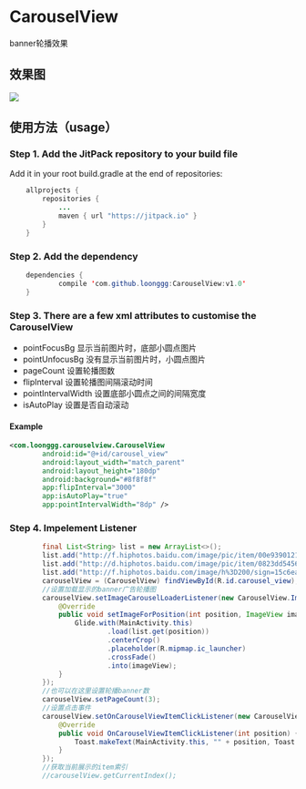 # CarouselView
banner轮播效果

## 效果图
![](https://raw.githubusercontent.com/loonggg/CarouselView/master/image/ss.gif)

## 使用方法（usage）
### Step 1. Add the JitPack repository to your build file

Add it in your root build.gradle at the end of repositories:
```java
	allprojects {
		repositories {
			...
			maven { url "https://jitpack.io" }
		}
	}
```
### Step 2. Add the dependency
```java
	dependencies {
	        compile 'com.github.loonggg:CarouselView:v1.0'
	}
  ```
### Step 3. There are a few xml attributes to customise the  CarouselView
* pointFocusBg 显示当前图片时，底部小圆点图片
* pointUnfocusBg 没有显示当前图片时，小圆点图片
* pageCount 设置轮播图数
* flipInterval 设置轮播图间隔滚动时间
* pointIntervalWidth 设置底部小圆点之间的间隔宽度
* isAutoPlay 设置是否自动滚动

#### Example
```xml
<com.loonggg.carouselview.CarouselView
        android:id="@+id/carousel_view"
        android:layout_width="match_parent"
        android:layout_height="180dp"
        android:background="#8f8f8f"
        app:flipInterval="3000"
        app:isAutoPlay="true"
        app:pointIntervalWidth="8dp" />
```

### Step 4. Impelement Listener
```java
        final List<String> list = new ArrayList<>();
        list.add("http://f.hiphotos.baidu.com/image/pic/item/00e93901213fb80e0ee553d034d12f2eb9389484.jpg");
        list.add("http://d.hiphotos.baidu.com/image/pic/item/0823dd54564e92584a00b4e99e82d158ccbf4e84.jpg");
        list.add("http://f.hiphotos.baidu.com/image/h%3D200/sign=15c6eac033adcbef1e3479069cae2e0e/6d81800a19d8bc3e7451d5ce808ba61ea8d3455d.jpg");
        carouselView = (CarouselView) findViewById(R.id.carousel_view);
        //设置加载显示的banner广告轮播图
        carouselView.setImageCarouselLoaderListener(new CarouselView.ImageCarouselLoaderListener() {
            @Override
            public void setImageForPosition(int position, ImageView imageView) {
                Glide.with(MainActivity.this)
                        .load(list.get(position))
                        .centerCrop()
                        .placeholder(R.mipmap.ic_launcher)
                        .crossFade()
                        .into(imageView);
            }
        });
        //也可以在这里设置轮播banner数
        carouselView.setPageCount(3);
        //设置点击事件
        carouselView.setOnCarouselViewItemClickListener(new CarouselView.OnCarouselViewItemClickListener() {
            @Override
            public void OnCarouselViewItemClickListener(int position) {
                Toast.makeText(MainActivity.this, "" + position, Toast.LENGTH_SHORT).show();
            }
        });
        //获取当前展示的item索引
        //carouselView.getCurrentIndex();

```

  
